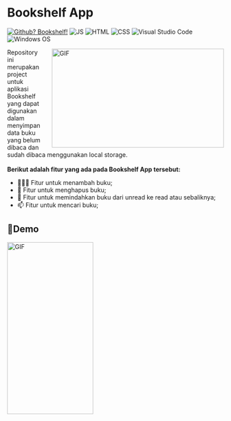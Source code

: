 # Bookshelf App

[![Github? Bookshelf!](https://badgen.net/badge/Github/Bookshelf%20App?color=63BB15&icon=github)](https://github.com/Naereen/badges/) ![JS](https://img.shields.io/badge/Javascript%20-%23323330.svg?&style=flat&logo=javascript&logoColor=23F7DF1E&color=34495E) 	![HTML](https://img.shields.io/badge/HTML-E34F26?style=flat&logo=html5&logoColor=white) ![CSS](https://img.shields.io/badge/CSS-1572B6?style=flat&logo=css3&logoColor=white) ![Visual Studio Code](https://img.shields.io/badge/Visual_Studio_Code-0078D4?style=flat&logo=visual%20studio%20code&logoColor=1589BB&color=626262) ![Windows OS](https://img.shields.io/badge/Windows-0078D6?style=flat&logo=windows&logoColor=white&color=)

<p><img align="right" alt="GIF" src="https://github.com/Saleh-387/Bookshelf-App/blob/master/assets/img/coding.gif" width="400" height="230" style="margin-left:20px;"/></p>

Repository ini merupakan project untuk aplikasi Bookshelf yang dapat digunakan dalam menyimpan data buku yang belum dibaca dan sudah dibaca menggunakan local storage.<br>
<br>
**Berikut adalah fitur yang ada pada Bookshelf App tersebut:**

- 👨🏽‍💻 Fitur untuk menambah buku;
- 🌱 Fitur untuk menghapus buku; 
- 💬 Fitur untuk memindahkan buku dari unread ke read atau sebaliknya;
- 📫 Fitur untuk mencari buku;

## 🎯Demo
<p><img align="center" alt="GIF" src="https://github.com/Saleh-387/Bookshelf-App/blob/master/assets/img/Mobile.gif" width="200" height="400"/></p>
